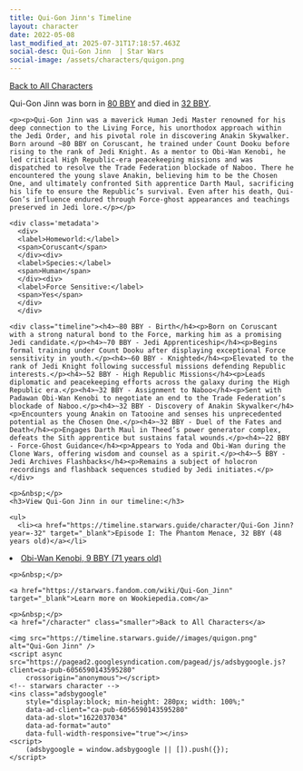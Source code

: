 ```yaml
---
title: Qui-Gon Jinn's Timeline
layout: character
date: 2022-05-08
last_modified_at: 2025-07-31T17:18:57.463Z
social-desc: Qui-Gon Jinn  | Star Wars
social-image: /assets/characters/quigon.png
---
```

<a href="/character" class="smaller">Back to All Characters</a>

<div class="character-profile container">
  <div class="col-10">
    <p>
    Qui-Gon Jinn     was born in <a href="https://timeline.starwars.guide/character/Qui-Gon Jinn?year=-80" target="_blank">80 BBY</a> and died in <a href="https://timeline.starwars.guide/character/Qui-Gon Jinn?year=-32" target="_blank">32 BBY</a>.        
    </p>

    <p><p>Qui-Gon Jinn was a maverick Human Jedi Master renowned for his deep connection to the Living Force, his unorthodox approach within the Jedi Order, and his pivotal role in discovering Anakin Skywalker. Born around ~80 BBY on Coruscant, he trained under Count Dooku before rising to the rank of Jedi Knight. As a mentor to Obi-Wan Kenobi, he led critical High Republic-era peacekeeping missions and was dispatched to resolve the Trade Federation blockade of Naboo. There he encountered the young slave Anakin, believing him to be the Chosen One, and ultimately confronted Sith apprentice Darth Maul, sacrificing his life to ensure the Republic’s survival. Even after his death, Qui-Gon’s influence endured through Force-ghost appearances and teachings preserved in Jedi lore.</p></p>
    
    <div class='metadata'>
      <div>
      <label>Homeworld:</label>
      <span>Coruscant</span>
      </div><div>
      <label>Species:</label>
      <span>Human</span>
      </div><div>
      <label>Force Sensitive:</label>
      <span>Yes</span>
      </div>
      </div>

    <div class="timeline"><h4>~80 BBY - Birth</h4><p>Born on Coruscant with a strong natural bond to the Force, marking him as a promising Jedi candidate.</p><h4>~70 BBY - Jedi Apprenticeship</h4><p>Begins formal training under Count Dooku after displaying exceptional Force sensitivity in youth.</p><h4>~60 BBY - Knighted</h4><p>Elevated to the rank of Jedi Knight following successful missions defending Republic interests.</p><h4>~52 BBY - High Republic Missions</h4><p>Leads diplomatic and peacekeeping efforts across the galaxy during the High Republic era.</p><h4>~32 BBY - Assignment to Naboo</h4><p>Sent with Padawan Obi-Wan Kenobi to negotiate an end to the Trade Federation’s blockade of Naboo.</p><h4>~32 BBY - Discovery of Anakin Skywalker</h4><p>Encounters young Anakin on Tatooine and senses his unprecedented potential as the Chosen One.</p><h4>~32 BBY - Duel of the Fates and Death</h4><p>Engages Darth Maul in Theed’s power generator complex, defeats the Sith apprentice but sustains fatal wounds.</p><h4>~22 BBY - Force-Ghost Guidance</h4><p>Appears to Yoda and Obi-Wan during the Clone Wars, offering wisdom and counsel as a spirit.</p><h4>~5 BBY - Jedi Archives Flashbacks</h4><p>Remains a subject of holocron recordings and flashback sequences studied by Jedi initiates.</p></div>
    
    <p>&nbsp;</p>
    <h3>View Qui-Gon Jinn in our timeline:</h3>

    <ul>
      <li><a href="https://timeline.starwars.guide/character/Qui-Gon Jinn?year=-32" target="_blank">Episode I: The Phantom Menace, 32 BBY (48 years old)</a></li>
  <li><a href="https://timeline.starwars.guide/character/Qui-Gon Jinn?year=-9" target="_blank">Obi-Wan Kenobi, 9 BBY (71 years old)</a></li>
    </ul>

    <p>&nbsp;</p>

    <a href="https://starwars.fandom.com/wiki/Qui-Gon_Jinn" target="_blank">Learn more on Wookiepedia.com</a>

    <p>&nbsp;</p>
    <a href="/character" class="smaller">Back to All Characters</a>
  </div>
  <div class="character_image col-2">
    
    <img src="https://timeline.starwars.guide//images/quigon.png" alt="Qui-Gon Jinn" />
    <script async src="https://pagead2.googlesyndication.com/pagead/js/adsbygoogle.js?client=ca-pub-6056590143595280"
        crossorigin="anonymous"></script>
    <!-- starwars character -->
    <ins class="adsbygoogle"
        style="display:block; min-height: 280px; width: 100%;"
        data-ad-client="ca-pub-6056590143595280"
        data-ad-slot="1622037034"
        data-ad-format="auto"
        data-full-width-responsive="true"></ins>
    <script>
        (adsbygoogle = window.adsbygoogle || []).push({});
    </script>
  </div>
</div>
